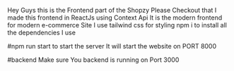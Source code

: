 Hey Guys this is the Frontend part of the Shopzy Please Checkout that I made this frontend in ReactJs using Context Api It is the modern frontend for modern e-commerce Site  I use tailwind css for styling npm i to install all the dependencies I use 

#npm run start 
to start the server
It will start the website on PORT 8000 

#backend 
Make sure You backend is running on Port 3000
